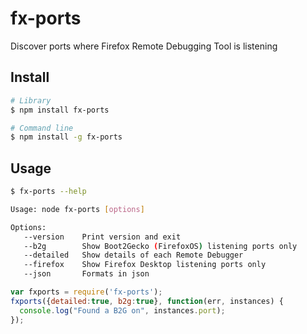 # fx-ports

Discover ports where Firefox Remote Debugging Tool is listening

## Install

```sh
# Library
$ npm install fx-ports

# Command line
$ npm install -g fx-ports
```

## Usage

```sh
$ fx-ports --help

Usage: node fx-ports [options]

Options:
   --version    Print version and exit
   --b2g        Show Boot2Gecko (FirefoxOS) listening ports only
   --detailed   Show details of each Remote Debugger
   --firefox    Show Firefox Desktop listening ports only
   --json       Formats in json
```

```javascript
var fxports = require('fx-ports');
fxports({detailed:true, b2g:true}, function(err, instances) {
  console.log("Found a B2G on", instances.port);
});
```